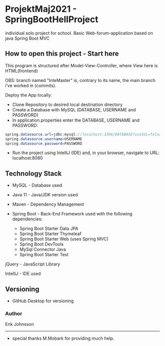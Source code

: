 # ProjektMaj2021 - SpringBootHellProject
individual solo project for school. 
Basic Web-forum-application based on java Spring Boot MVC


## How to open this project - Start here
This program is structured after Model-View-Controller,
where View here is HTML(frontend)

OBS: branch named "InteMaster" is, contrary to its name, the main branch i've worked in (commits).

Deploy the App locally:

* Clone Repository to desired local destination directory
* Create a Database with MySQL (DATABASE, USERNAME and PASSWORD)
* In application.properties enter the DATABASE, USERNAME and PASSWORD:
```Java
spring.datasource.url=jdbc:mysql://localhost:3306/DATABASE?useSSL=false&serverTimezone=UTC
spring.datasource.username=USERNAME
spring.datasource.password=PASSWORD
```
* Run the project using IntelliJ (IDE) and, in your browser, navigate to URL: localhost:8080


## Technology Stack
* MySQL - Database used

* Java 11 - Java/JDK version used

* Maven - Dependency Management

* Spring Boot - Back-End Framework used with the following dependencies:
    * Spring Boot Starter Data JPA
    * Spring Boot Starter Thymeleaf
    * Spring Boot Starter Web (uses Spring MVC)
    * Spring Boot DevTools
    * MySql Connector Java
    * Spring Boot Starter Test

jQuery - JavaScript Library

IntelliJ - IDE used

## Versioning
* GitHub Desktop for versioning

### Author
Erik Johnsson
___________________________________
* special thanks M.Mobark for providing much help.

